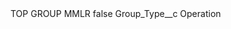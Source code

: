 <?xml version="1.0" encoding="UTF-8"?>
<CustomMetadata xmlns="http://soap.sforce.com/2006/04/metadata" xmlns:xsi="http://www.w3.org/2001/XMLSchema-instance" xmlns:xsd="http://www.w3.org/2001/XMLSchema">
    <label>TOP GROUP MMLR</label>
    <protected>false</protected>
    <values>
        <field>Group_Type__c</field>
        <value xsi:type="xsd:string">Operation</value>
    </values>
</CustomMetadata>
